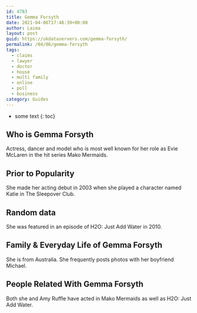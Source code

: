 ```yaml
---
id: 4783
title: Gemma Forsyth
date: 2021-04-06T17:48:39+00:00
author: Laima
layout: post
guid: https://ukdataservers.com/gemma-forsyth/
permalink: /04/06/gemma-forsyth
tags:
  - claims
  - lawyer
  - doctor
  - house
  - multi family
  - online
  - poll
  - business
category: Guides
---
```


* some text
{: toc}


## Who is Gemma Forsyth
                  
                  
                  
Actress, dancer and model who is most well known for her role as Evie McLaren in the hit series Mako Mermaids.
                  
              
            
              
            
                
                
                
## Prior to Popularity
                  
                  
                  
She made her acting debut in 2003 when she played a character named Katie in The Sleepover Club.
                  
              
            
              
            
                
                
                
## Random data
                  
                  
                  
She was featured in an episode of H2O: Just Add Water in 2010.
                  
              
            
              
            
                
                
                
## Family & Everyday Life of Gemma Forsyth
                  
                  
                  
She is from Australia. She frequently posts photos with her boyfriend Michael.
                  
              
            
              
            
                
                
                
## People Related With Gemma Forsyth
                  
                  
                  
Both she and Amy Ruffle have acted in Mako Mermaids as well as H2O: Just Add Water. 
                  
              
            
              
            
                
              
            
              
              
            
            
              
            
          
          
          